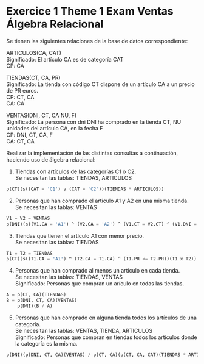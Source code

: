 # Exercice 1 Theme 1 Exam Ventas Álgebra Relacional

Se tienen las siguientes relaciones de la base de datos correspondiente:

ARTICULOS(CA, CAT)\
Significado: El artículo CA es de categoría CAT\
CP: CA

TIENDAS(CT, CA, PR)\
Significado: La tienda con código CT dispone de un artículo CA a un precio de PR euros.\
CP: CT, CA\
CA: CA

VENTAS(DNI, CT, CA NU, F)\
Significado: La persona con dni DNI ha comprado en la tienda CT, NU unidades del artículo CA, en la fecha F\
CP: DNI, CT, CA, F\
CA: CT, CA

Realizar la implementación de las distintas consultas a continuación, haciendo uso de álgebra relacional:

1) Tiendas con artículos de las categorías C1 o C2.\
Se necesitan las tablas: TIENDAS, ARTICULOS
```sql
p(CT)(s((CAT = 'C1') v (CAT = 'C2'))(TIENDAS * ARTICULOS))
```

2) Personas que han comprado el artículo A1 y A2 en una misma tienda.\
Se necesitan las tablas: VENTAS
```sql
V1 = V2 = VENTAS
p(DNI)(s((V1.CA = 'A1') ^ (V2.CA = 'A2') ^ (V1.CT = V2.CT) ^ (V1.DNI = V2.DNI))(V1 x V2))
```

3) Tiendas que tienen el artículo A1 con menor precio.\
Se necesitan las tablas: TIENDAS
```sql
T1 = T2 = TIENDAS
p(CT)(s((T1.CA = 'A1') ^ (T2.CA = T1.CA) ^ (T1.PR <= T2.PR))(T1 x T2))
```

4) Personas que han comprado al menos un artículo en cada tienda.\
Se necesitan las tablas: TIENDAS, VENTAS\
Significado: Personas que compran un arículo en todas las tiendas.
```sql
A = p(CT, CA)(TIENDAS)
B = p(DNI, CT, CA)(VENTAS)
    p(DNI)(B / A)
```

5) Personas que han comprado en alguna tienda todos los artículos de una categoría.\
Se necesitan las tablas: VENTAS, TIENDA, ARTICULOS\
Significado: Personas que compran en tiendas todos los articulos donde la categoría es la misma.
```sql
p(DNI)(p(DNI, CT, CA)(VENTAS) / p(CT, CA)(p(CT, CA, CAT)(TIENDAS * ARTICULOS) * p(CT, CA, CAT)(TIENDAS * ARTICULOS)))
```